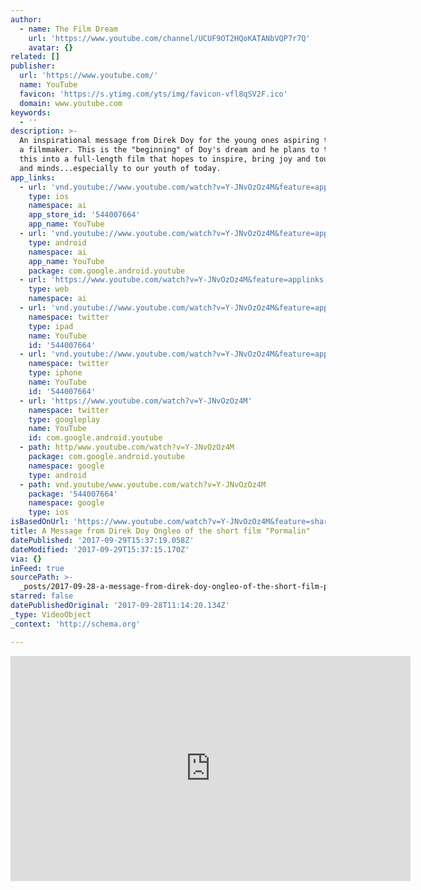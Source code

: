 ```yaml
---
author:
  - name: The Film Dream
    url: 'https://www.youtube.com/channel/UCUF9OT2HQoKATANbVQP7r7Q'
    avatar: {}
related: []
publisher:
  url: 'https://www.youtube.com/'
  name: YouTube
  favicon: 'https://s.ytimg.com/yts/img/favicon-vfl8qSV2F.ico'
  domain: www.youtube.com
keywords:
  - ''
description: >-
  An inspirational message from Direk Doy for the young ones aspiring to become
  a filmmaker. This is the "beginning" of Doy's dream and he plans to transform
  this into a full-length film that hopes to inspire, bring joy and touch hearts
  and minds...especially to our youth of today.
app_links:
  - url: 'vnd.youtube://www.youtube.com/watch?v=Y-JNvOzOz4M&feature=applinks'
    type: ios
    namespace: ai
    app_store_id: '544007664'
    app_name: YouTube
  - url: 'vnd.youtube://www.youtube.com/watch?v=Y-JNvOzOz4M&feature=applinks'
    type: android
    namespace: ai
    app_name: YouTube
    package: com.google.android.youtube
  - url: 'https://www.youtube.com/watch?v=Y-JNvOzOz4M&feature=applinks'
    type: web
    namespace: ai
  - url: 'vnd.youtube://www.youtube.com/watch?v=Y-JNvOzOz4M&feature=applinks'
    namespace: twitter
    type: ipad
    name: YouTube
    id: '544007664'
  - url: 'vnd.youtube://www.youtube.com/watch?v=Y-JNvOzOz4M&feature=applinks'
    namespace: twitter
    type: iphone
    name: YouTube
    id: '544007664'
  - url: 'https://www.youtube.com/watch?v=Y-JNvOzOz4M'
    namespace: twitter
    type: googleplay
    name: YouTube
    id: com.google.android.youtube
  - path: http/www.youtube.com/watch?v=Y-JNvOzOz4M
    package: com.google.android.youtube
    namespace: google
    type: android
  - path: vnd.youtube/www.youtube.com/watch?v=Y-JNvOzOz4M
    package: '544007664'
    namespace: google
    type: ios
isBasedOnUrl: 'https://www.youtube.com/watch?v=Y-JNvOzOz4M&feature=share'
title: A Message from Direk Doy Ongleo of the short film "Pormalin"
datePublished: '2017-09-29T15:37:19.058Z'
dateModified: '2017-09-29T15:37:15.170Z'
via: {}
inFeed: true
sourcePath: >-
  _posts/2017-09-28-a-message-from-direk-doy-ongleo-of-the-short-film-pormalin.md
starred: false
datePublishedOriginal: '2017-09-28T11:14:20.134Z'
_type: VideoObject
_context: 'http://schema.org'

---
```

<iframe src="https://cdn.embedly.com/widgets/media.html?src=https%3A%2F%2Fwww.youtube.com%2Fembed%2FY-JNvOzOz4M%3Ffeature%3Doembed&amp;url=http%3A%2F%2Fwww.youtube.com%2Fwatch%3Fv%3DY-JNvOzOz4M&amp;image=https%3A%2F%2Fi.ytimg.com%2Fvi%2FY-JNvOzOz4M%2Fhqdefault.jpg&amp;key=a715cf41cc93453ca338d350cd26f87b&amp;type=text%2Fhtml&amp;schema=youtube" width="640" height="360" scrolling="no" frameborder="0" allowfullscreen="" style=""></iframe>
